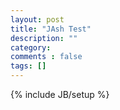 ```yaml
---
layout: post
title: "JAsh Test"
description: ""
category: 
comments : false
tags: []
---
```

{% include JB/setup %}

